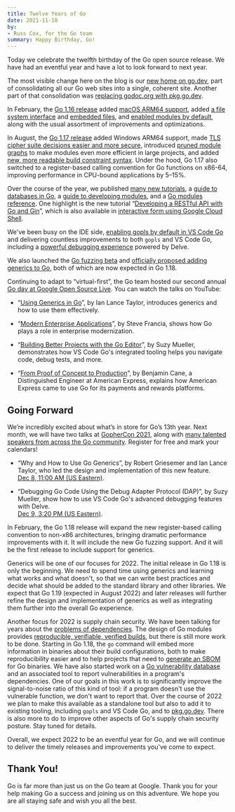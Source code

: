 ```yaml
---
title: Twelve Years of Go
date: 2021-11-10
by:
- Russ Cox, for the Go team
summary: Happy Birthday, Go!
---
```



Today we celebrate the twelfth birthday of the Go open source release.
We have had an eventful year and have a lot to look forward to next year.

The most visible change here on the blog is our
[new home on go.dev](/blog/tidy-web),
part of consolidating all our Go web sites into a single, coherent site.
Another part of that consolidation was
[replacing godoc.org with pkg.go.dev](/blog/godoc.org-redirect).

In February, the [Go 1.16 release](/blog/go1.16)
added [macOS ARM64 support](blog/ports),
added [a file system interface](/pkg/io/fs) and [embedded files](/pkg/embed),
and [enabled modules by default](/blog/go116-module-changes),
along with the usual assortment of improvements and optimizations.

In August, the [Go 1.17 release](/blog/go1.17)
added Windows ARM64 support,
made [TLS cipher suite decisions easier and more secure](/blog/tls-cipher-suites),
introduced [pruned module graphs](/doc/go1.17#go-command)
to make modules even more efficient in large projects,
and added
[new, more readable build constraint syntax](https://pkg.go.dev/cmd/go#hdr-Build_constraints).
Under the hood, Go 1.17 also switched to a register-based calling convention for Go functions
on x86-64, improving performance in CPU-bound applications by 5–15%.

Over the course of the year, we
published [many new tutorials](/doc/tutorial/),
a [guide to databases in Go](/doc/database/),
a [guide to developing modules](/doc/#developing-modules),
and a [Go modules reference](/ref/mod).
One highlight is the new tutorial
“[Developing a RESTful API with Go and Gin](/doc/tutorial/web-service-gin)”,
which is also available in
[interactive form using Google Cloud Shell](/s/cloud-shell-web-tutorial).

We've been busy on the IDE side,
[enabling gopls by default in VS Code Go](/blog/gopls-vscode-go)
and delivering countless improvements to both `gopls` and VS Code Go,
including a [powerful debugging experience](https://github.com/golang/vscode-go/blob/master/docs/debugging.md)
powered by Delve.

We also launched the [Go fuzzing beta](/blog/fuzz-beta)
and [officially proposed adding generics to Go](/blog/generics-proposal),
both of which are now expected in Go 1.18.

Continuing to adapt to “virtual-first”, the Go team hosted our second annual
[Go day at Google Open Source Live](https://opensourcelive.withgoogle.com/events/go-day-2021).
You can watch the talks on YouTube:

- “[Using Generics in Go](https://www.youtube.com/watch?v=nr8EpUO9jhw)”,
  by Ian Lance Taylor, introduces generics and how to use them effectively.

- “[Modern Enterprise Applications](https://www.youtube.com/watch?v=5fgG1qZaV4w)”,
  by Steve Francia, shows how Go plays a role in enterprise modernization.

- “[Building Better Projects with the Go Editor](https://www.youtube.com/watch?v=jMyzsp2E_0U)”,
  by Suzy Mueller, demonstrates how VS Code Go's integrated tooling
  helps you navigate code, debug tests, and more.

- “[From Proof of Concept to Production](https://www.youtube.com/watch?v=e7PtBOsTpXE)”,
  by Benjamin Cane, a Distinguished Engineer at American Express,
  explains how American Express came to use Go for its payments and rewards platforms.

## Going Forward

We’re incredibly excited about what’s in store for Go’s 13th year.
Next month, we will have two talks at [GopherCon 2021](https://www.gophercon.com/),
along with [many talented speakers from across the Go community](https://www.gophercon.com/agenda).
Register for free and mark your calendars!

- “Why and How to Use Go Generics”,
  by Robert Griesemer and Ian Lance Taylor,
  who led the design and implementation of this new feature. \
  [Dec 8, 11:00 AM (US Eastern)](https://www.gophercon.com/agenda/session/593015).

- “Debugging Go Code Using the Debug Adapter Protocol (DAP)”,
  by Suzy Mueller,
  show how to use VS Code Go's advanced debugging features with Delve. \
  [Dec 9, 3:20 PM (US Eastern)](https://www.gophercon.com/agenda/session/593029).

In February, the Go 1.18 release will expand the new
register-based calling convention to non-x86 architectures,
bringing dramatic performance improvements with it.
It will include the new Go fuzzing support.
And it will be the first release to include support for generics.

Generics will be one of our focuses for 2022.
The initial release in Go 1.18 is only the beginning.
We need to spend time using generics and learning what works
and what doesn't, so that we can write best practices
and decide what should be added to the standard library
and other libraries.
We expect that Go 1.19 (expected in August 2022)
and later releases will further refine the design and implementation
of generics as well as integrating them further into the overall Go experience.

Another focus for 2022 is supply chain security.
We have been talking for years about the
[problems of dependencies](https://research.swtch.com/deps).
The design of Go modules provides
[reproducible, verifiable, verified builds](https://research.swtch.com/vgo-repro),
but there is still more work to be done.
Starting in Go 1.18, the `go` command will embed more information in binaries
about their build configurations, both to make reproducibility easier
and to help projects that need to
[generate an SBOM](https://en.wikipedia.org/wiki/Software_bill_of_materials) for Go binaries.
We have also started work on a
[Go vulnerability database](https://pkg.go.dev/golang.org/x/vuln)
and an associated tool to report vulnerabilities in a program's dependencies.
One of our goals in this work is to significantly improve the signal-to-noise ratio
of this kind of tool:
if a program doesn't use the vulnerable function, we don't want to report that.
Over the course of 2022 we plan to make this available as a standalone tool
but also to add it to existing tooling, including `gopls` and VS Code Go, and to [pkg.go.dev](https://pkg.go.dev).
There is also more to do to improve other aspects of Go's supply chain security posture.
Stay tuned for details.

Overall, we expect 2022 to be an eventful year for Go,
and we will continue to deliver the timely releases and improvements
you've come to expect.

## Thank You!

Go is far more than just us on the Go team at Google.
Thank you for your help making Go a success
and joining us on this adventure.
We hope you are all staying safe and wish you all the best.

